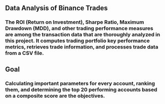 ## Data Analysis of Binance Trades

### The ROI (Return on Investment), Sharpe Ratio, Maximum Drawdown (MDD), and other trading performance measures are among the transaction data that are thoroughly analyzed in this project. It computes trading portfolio key performance metrics, retrieves trade information, and processes trade data from a CSV file.

## Goal
### Calculating important parameters for every account, ranking them, and determining the top 20 performing accounts based on a composite score are the objectives.

